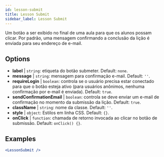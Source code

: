 ```yaml
---
id: lesson-submit 
title: Lesson Submit
sidebar_label: Lesson Submit
---
```


Um botão a ser exibido no final de uma aula para que os alunos possam clicar. Por padrão, uma mensagem confirmando a conclusão da lição é enviada para seu endereço de e-mail.

## Options

* __label__ | `string`: etiqueta do botão submeter. Default: `none`.
* __message__ | `string`: mensagem para confirmação e-mail. Default: `''`.
* __requireLogin__ | `boolean`: controla se o usuário precisa estar conectado para que o botão esteja ativo (para usuários anônimos, nenhuma confirmação por e-mail é enviada). Default: `true`.
* __sendConfirmationEmail__ | `boolean`: controla se deve enviar um e-mail de confirmação no momento da submissão da lição. Default: `true`.
* __className__ | `string`: nome da classe. Default: `''`.
* __style__ | `object`: Estilos em linha CSS. Default: `{}`.
* __onClick__ | `function`: chamada de retorno invocada ao clicar no botão de submissão. Default: `onClick() {}`.


## Examples

```jsx live
<LessonSubmit />
```

